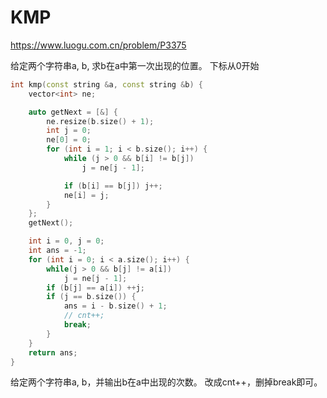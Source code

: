 # KMP
https://www.luogu.com.cn/problem/P3375

给定两个字符串a, b, 求b在a中第一次出现的位置。
下标从0开始

```cpp
int kmp(const string &a, const string &b) {
    vector<int> ne;

    auto getNext = [&] {
        ne.resize(b.size() + 1);
        int j = 0;
        ne[0] = 0;
        for (int i = 1; i < b.size(); i++) {
            while (j > 0 && b[i] != b[j])
                j = ne[j - 1];

            if (b[i] == b[j]) j++;
            ne[i] = j;
        }
    };
    getNext();

    int i = 0, j = 0;
    int ans = -1;
    for (int i = 0; i < a.size(); i++) {
        while(j > 0 && b[j] != a[i])
            j = ne[j - 1];
        if (b[j] == a[i]) ++j;
        if (j == b.size()) {
            ans = i - b.size() + 1;
            // cnt++;
            break;
        }
    }
    return ans;
}
```

给定两个字符串a, b，并输出b在a中出现的次数。
改成cnt++，删掉break即可。
